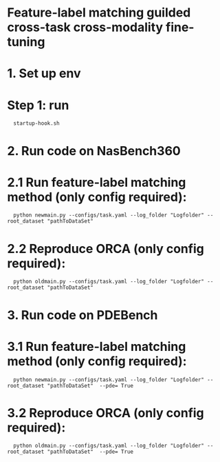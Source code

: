 # Feature-label matching guilded cross-task cross-modality fine-tuning
# 1. Set up env 
#   Step 1: run  
      startup-hook.sh

# 2. Run code on NasBench360
# 2.1 Run feature-label matching method (only config required): 
      python newmain.py --configs/task.yaml --log_folder "Logfolder" --root_dataset "pathToDataSet"  
# 2.2 Reproduce ORCA (only config required): 
      python oldmain.py --configs/task.yaml --log_folder "Logfolder" --root_dataset "pathToDataSet" 

# 3. Run code on PDEBench
# 3.1 Run feature-label matching method (only config required): 
      python newmain.py --configs/task.yaml --log_folder "Logfolder" --root_dataset "pathToDataSet"  --pde= True
# 3.2 Reproduce ORCA (only config required): 
      python oldmain.py --configs/task.yaml --log_folder "Logfolder" --root_dataset "pathToDataSet"  --pde= True

      
